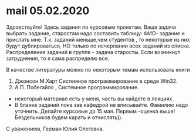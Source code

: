 # mail 05.02.2020

Здравствуйте!
Здесь задания по курсовым проектам. Ваша задача выбрать задание, старостам надо составить таблицу: ФИО- задание и прислать мне.
Т.к. заданий меньше,чем студентов , то некоторые из них будут дублироваться, НО только по исчерпании всех заданий из списка. Распределение заданий в группе - задача старосты. Если возникнут затруднения, то я сама распределю все.

В качестве литературы можно по некоторым темам использовать книги

1. Джонсон М.Харт Системное программирование в среде Win32.
2. А.П. Побегайло , Системное программирование.

- некоторый материал есть у меня, часть вы найдете в лекциях.
- В бланке заданий пока зав.кафедрой не вписывайте. Фамилию надо уточнить. Делайте курсовые до 15 мая. Первым -оценка выше! Бездельников будем карать и отчислять)).

С уважением, Герман Юлия Олеговна.
